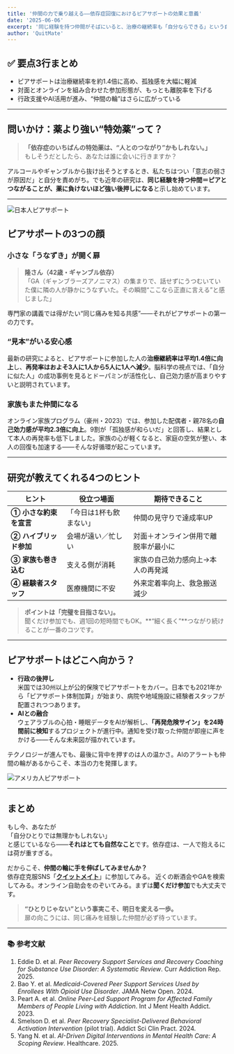 ```yaml
---
title: '仲間の力で乗り越える——依存症回復におけるピアサポートの効果と意義'
date: '2025-06-06'
excerpt: '同じ経験を持つ仲間がそばにいると、治療の継続率も「自分ならできる」という自信もグッと伸びる──最新研究と具体例から、ピアサポートの本質をやさしく解説します。'
author: 'QuitMate'
---
```


## ✅ 要点3行まとめ
- ピアサポートは治療継続率を約1.4倍に高め、孤独感を大幅に軽減 
- 対面とオンラインを組み合わせた参加形態が、もっとも離脱率を下げる 
- 行政支援やAI活用が進み、“仲間の輪”はさらに広がっている

---

## 問いかけ：薬より強い“特効薬”って？

> **「依存症のいちばんの特効薬は、“人とのつながり”かもしれない。」**  
> もしそうだとしたら、あなたは誰に会いに行きますか？

アルコールやギャンブルから抜け出そうとするとき、私たちはつい「意志の弱さが原因だ」と自分を責めがち。でも近年の研究は、**同じ経験を持つ仲間＝ピアとつながることが、薬に負けないほど強い後押しになる**と示し始めています。

---

![日本人ピアサポート](peer-support-ja.png)

## ピアサポートの3つの顔

### 小さな「うなずき」が開く扉
> **隆さん（42歳・ギャンブル依存）**  
> 「GA（ギャンブラーズアノニマス）の集まりで、話せずにうつむいていた僕に隣の人が静かにうなずいた。その瞬間“ここなら正直に言える”と感じました」

専門家の講義では得がたい“同じ痛みを知る共感”——それがピアサポートの第一の力です。  

### “見本”がいる安心感  
最新の研究によると、ピアサポートに参加した人の**治療継続率は平均1.4倍に向上**し、**再発率はおよそ3人に1人から5人に1人へ減少**。脳科学の視点では、「自分に似た人」の成功事例を見るとドーパミンが活性化し、自己効力感が高まりやすいと説明されています。  

### 家族もまた仲間になる  
オンライン家族プログラム（豪州・2023）では、参加した配偶者・親78名の**自己効力感が平均2.3倍に向上**。9割が「孤独感が和らいだ」と回答し、結果として本人の再発率も低下しました。家族の心が軽くなると、家庭の空気が整い、本人の回復も加速する——そんな好循環が起こっています。

---

## 研究が教えてくれる4つのヒント

| ヒント | 役立つ場面 | 期待できること |
| --- | --- | --- |
| **① 小さな約束を宣言** | 「今日は1杯も飲まない」 | 仲間の見守りで達成率UP |
| **② ハイブリッド参加** | 会場が遠い／忙しい | 対面＋オンライン併用で離脱率が最小に |
| **③ 家族も巻き込む** | 支える側が消耗 | 家族の自己効力感向上→本人の再発減 |
| **④ 経験者スタッフ** | 医療機関に不安 | 外来定着率向上、救急搬送減少 |

> **ポイントは「完璧を目指さない」。**  
> 聞くだけ参加でも、週1回の短時間でもOK。**“細く長く”**つながり続けることが一番のコツです。

---

## ピアサポートはどこへ向かう？

- **行政の後押し**  
  米国では30州以上が公的保険でピアサポートをカバー。日本でも2021年から「ピアサポート体制加算」が始まり、病院や地域施設に経験者スタッフが配置されつつあります。  
- **AIとの融合**  
  ウェアラブルの心拍・睡眠データをAIが解析し、**「再発危険サイン」を24時間前に検知**するプロジェクトが進行中。通知を受け取った仲間が即座に声をかける——そんな未来図が描かれています。  

テクノロジーが進んでも、最後に背中を押すのは人の温かさ。AIのアラートも仲間の輪があるからこそ、本当の力を発揮します。

![アメリカ人ピアサポート](peer-support-en.png)

---

## まとめ

もし今、あなたが  
「自分ひとりでは無理かもしれない」  
と感じているなら——**それはとても自然なこと**です。依存症は、一人で抱えるには荷が重すぎる。  

だからこそ、**仲間の輪に手を伸ばしてみませんか？**  
依存症克服SNS「[**クイットメイト**](https://about.quitmate.app/)」に参加してみる。
近くの断酒会やGAを検索してみる。オンライン自助会をのぞいてみる。まずは**聞くだけ参加**でも大丈夫です。  

> **“ひとりじゃない”という事実こそ、明日を変える一歩。**  
> 扉の向こうには、同じ痛みを経験した仲間が必ず待っています。

---

### 📚 参考文献
1. Eddie D. et al. *Peer Recovery Support Services and Recovery Coaching for Substance Use Disorder: A Systematic Review*. Curr Addiction Rep. 2025.  
2. Bao Y. et al. *Medicaid-Covered Peer Support Services Used by Enrollees With Opioid Use Disorder*. JAMA Netw Open. 2024.  
3. Peart A. et al. *Online Peer-Led Support Program for Affected Family Members of People Living with Addiction*. Int J Ment Health Addict. 2023.  
4. Smelson D. et al. *Peer Recovery Specialist-Delivered Behavioral Activation Intervention* (pilot trial). Addict Sci Clin Pract. 2024.  
5. Yang N. et al. *AI-Driven Digital Interventions in Mental Health Care: A Scoping Review*. Healthcare. 2025.  
